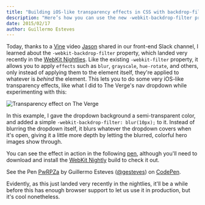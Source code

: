```yaml
---
title: "Building iOS-like transparency effects in CSS with backdrop-filter"
description: "Here’s how you can use the new -webkit-backdrop-filter property, to build cool iOS-like transparency effects with CSS."
date: 2015/02/17
author: Guillermo Esteves
---
```


Today, thanks to a [Vine](https://vine.co/v/OxmjlxdxKxl) video [Jason](https://twitter.com/jasonsantamaria) shared in our front-end Slack channel, I learned about the `-webkit-backdrop-filter` property, which landed very recently in the [WebKit Nightlies](http://nightly.webkit.org/). Like the existing `-webkit-filter` property, it allows you to apply `effects` such as `blur`, `grayscale`, `hue-rotate`, and others, only instead of applying them to the element itself, they're applied to whatever is _behind_ the element. This lets you to do some very iOS-like transparency effects, like what I did to The Verge's nav dropdown while experimenting with this:

![Transparency effect on The Verge](blog/2015-02-17-css-ios-transparency-with-webkit-backdrop-filter/Screen_Shot_2015-02-17_at_12.14.01_PM.0.png)

In this example, I gave the dropdown background a semi-transparent color, and added a simple `-webkit-backdrop-filter: blur(10px);` to it. Instead of blurring the dropdown itself, it blurs whatever the dropdown covers when it's open, giving it a little more depth by letting the blurred, colorful hero images show through.

You can see the effect in action in the following [pen](http://codepen.io/gesteves/pen/PwRPZa?editors=110), although you'll need to download and install the [WebKit Nightly](http://nightly.webkit.org/) build to check it out.

<p data-height="432" data-theme-id="0" data-slug-hash="PwRPZa" data-default-tab="result" data-user="gesteves" class="codepen">See the Pen <a href="http://codepen.io/gesteves/pen/PwRPZa/">PwRPZa</a> by Guillermo Esteves (<a href="http://codepen.io/gesteves">@gesteves</a>) on <a href="http://codepen.io">CodePen</a>.</p>

<script async src="//assets.codepen.io/assets/embed/ei.js"></script>

Evidently, as this just landed very recently in the nightlies, it'll be a while before this has enough browser support to let us use it in production, but it's cool nonetheless.
